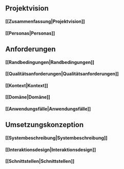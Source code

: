 ## Projektvision
   ####  <p> [[Zusammenfassung|Projektvision]] 
   ####  <p> [[Personas|Personas]]
## Anforderungen
   #### <p> [[Randbedingungen|Randbedingungen]]
   #### <p> [[Qualitätsanforderungen|Qualitätsanforderungen]]
   #### <p> [[Kontext|Kontext]]
   #### <p> [[Domäne|Domäne]]
   #### <p> [[Anwendungsfälle|Anwendungsfälle]]
## Umsetzungskonzeption
   #### <p> [[Systembeschreibung|Systembeschreibung]]
   #### <p> [[Interaktionsdesign|Interaktionsdesign]]
   #### <p> [[Schnittstellen|Schnittstellen]]